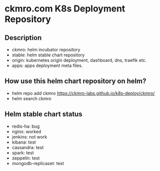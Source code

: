 # ckmro.com K8s Deployment Repository

## Description

* ckmro: helm incubator repository
* stable: helm stable chart repository
* origin: kubernetes origin deployment, dashboard, dns, traefik etc.
* apps: apps deployment meta files.

## How use this helm chart repository on helm?

* helm repo add ckmro https://ckmro-labs.github.io/k8s-deploy/ckmro/
* helm search ckmro


## Helm stable chart status

* redis-ha: bug
* nginx: worked
* jenkins: not work
* kibana: test
* cassandra: test
* spark: test
* zeppelin: test
* mongodb-replicaset: test
